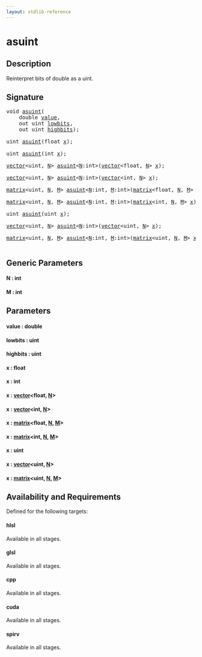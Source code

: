 ```yaml
---
layout: stdlib-reference
---
```


# asuint

## Description

Reinterpret bits of double as a uint.




## Signature 

<pre>
<span class="code_keyword">void</span> <a href=".html">asuint</a>(
    <span class="code_keyword">double</span> <a href=".html#decl-value" class="code_param">value</a>,
    <span class="code_keyword">out</span> <span class="code_keyword">uint</span> <a href=".html#decl-lowbits" class="code_param">lowbits</a>,
    <span class="code_keyword">out</span> <span class="code_keyword">uint</span> <a href=".html#decl-highbits" class="code_param">highbits</a>);

<span class="code_keyword">uint</span> <a href=".html">asuint</a>(<span class="code_keyword">float</span> <a href=".html#decl-x" class="code_param">x</a>);

<span class="code_keyword">uint</span> <a href=".html">asuint</a>(<span class="code_keyword">int</span> <a href=".html#decl-x" class="code_param">x</a>);

<a href="../../types/vector/index.html" class="code_type">vector</a>&lt;<span class="code_keyword">uint</span>, <a href=".html#decl-N" class="code_var">N</a>&gt; <a href=".html">asuint</a>&lt;<a href=".html#decl-N" class="code_var">N</a>:<span class="code_keyword">int</span>&gt;(<a href="../../types/vector/index.html" class="code_type">vector</a>&lt;<span class="code_keyword">float</span>, <a href=".html#decl-N" class="code_var">N</a>&gt; <a href=".html#decl-x" class="code_param">x</a>);

<a href="../../types/vector/index.html" class="code_type">vector</a>&lt;<span class="code_keyword">uint</span>, <a href=".html#decl-N" class="code_var">N</a>&gt; <a href=".html">asuint</a>&lt;<a href=".html#decl-N" class="code_var">N</a>:<span class="code_keyword">int</span>&gt;(<a href="../../types/vector/index.html" class="code_type">vector</a>&lt;<span class="code_keyword">int</span>, <a href=".html#decl-N" class="code_var">N</a>&gt; <a href=".html#decl-x" class="code_param">x</a>);

<a href="../../types/matrix/index.html" class="code_type">matrix</a>&lt;<span class="code_keyword">uint</span>, <a href=".html#decl-N" class="code_var">N</a>, <a href=".html#decl-M" class="code_var">M</a>&gt; <a href=".html">asuint</a>&lt;<a href=".html#decl-N" class="code_var">N</a>:<span class="code_keyword">int</span>, <a href=".html#decl-M" class="code_var">M</a>:<span class="code_keyword">int</span>&gt;(<a href="../../types/matrix/index.html" class="code_type">matrix</a>&lt;<span class="code_keyword">float</span>, <a href=".html#decl-N" class="code_var">N</a>, <a href=".html#decl-M" class="code_var">M</a>&gt; <a href=".html#decl-x" class="code_param">x</a>);

<a href="../../types/matrix/index.html" class="code_type">matrix</a>&lt;<span class="code_keyword">uint</span>, <a href=".html#decl-N" class="code_var">N</a>, <a href=".html#decl-M" class="code_var">M</a>&gt; <a href=".html">asuint</a>&lt;<a href=".html#decl-N" class="code_var">N</a>:<span class="code_keyword">int</span>, <a href=".html#decl-M" class="code_var">M</a>:<span class="code_keyword">int</span>&gt;(<a href="../../types/matrix/index.html" class="code_type">matrix</a>&lt;<span class="code_keyword">int</span>, <a href=".html#decl-N" class="code_var">N</a>, <a href=".html#decl-M" class="code_var">M</a>&gt; <a href=".html#decl-x" class="code_param">x</a>);

<span class="code_keyword">uint</span> <a href=".html">asuint</a>(<span class="code_keyword">uint</span> <a href=".html#decl-x" class="code_param">x</a>);

<a href="../../types/vector/index.html" class="code_type">vector</a>&lt;<span class="code_keyword">uint</span>, <a href=".html#decl-N" class="code_var">N</a>&gt; <a href=".html">asuint</a>&lt;<a href=".html#decl-N" class="code_var">N</a>:<span class="code_keyword">int</span>&gt;(<a href="../../types/vector/index.html" class="code_type">vector</a>&lt;<span class="code_keyword">uint</span>, <a href=".html#decl-N" class="code_var">N</a>&gt; <a href=".html#decl-x" class="code_param">x</a>);

<a href="../../types/matrix/index.html" class="code_type">matrix</a>&lt;<span class="code_keyword">uint</span>, <a href=".html#decl-N" class="code_var">N</a>, <a href=".html#decl-M" class="code_var">M</a>&gt; <a href=".html">asuint</a>&lt;<a href=".html#decl-N" class="code_var">N</a>:<span class="code_keyword">int</span>, <a href=".html#decl-M" class="code_var">M</a>:<span class="code_keyword">int</span>&gt;(<a href="../../types/matrix/index.html" class="code_type">matrix</a>&lt;<span class="code_keyword">uint</span>, <a href=".html#decl-N" class="code_var">N</a>, <a href=".html#decl-M" class="code_var">M</a>&gt; <a href=".html#decl-x" class="code_param">x</a>);

</pre>

## Generic Parameters

####  <a id="decl-N"></a>N  : int
####  <a id="decl-M"></a>M  : int

## Parameters

####  <a id="decl-value"></a>value  : double
####  <a id="decl-lowbits"></a>lowbits  : uint
####  <a id="decl-highbits"></a>highbits  : uint
####  <a id="decl-x"></a>x  : float
####  <a id="decl-x"></a>x  : int
####  <a id="decl-x"></a>x  : [vector](../../types/vector/index.html)\<float, [N](../../types/vector/index.html#decl-N)\>
####  <a id="decl-x"></a>x  : [vector](../../types/vector/index.html)\<int, [N](../../types/vector/index.html#decl-N)\>
####  <a id="decl-x"></a>x  : [matrix](../../types/matrix/index.html)\<float, [N](../../types/matrix/index.html#decl-N), [M](../../types/matrix/index.html#decl-M)\>
####  <a id="decl-x"></a>x  : [matrix](../../types/matrix/index.html)\<int, [N](../../types/matrix/index.html#decl-N), [M](../../types/matrix/index.html#decl-M)\>
####  <a id="decl-x"></a>x  : uint
####  <a id="decl-x"></a>x  : [vector](../../types/vector/index.html)\<uint, [N](../../types/vector/index.html#decl-N)\>
####  <a id="decl-x"></a>x  : [matrix](../../types/matrix/index.html)\<uint, [N](../../types/matrix/index.html#decl-N), [M](../../types/matrix/index.html#decl-M)\>

## Availability and Requirements

Defined for the following targets:

#### hlsl
Available in all stages.

#### glsl
Available in all stages.

#### cpp
Available in all stages.

#### cuda
Available in all stages.

#### spirv
Available in all stages.




